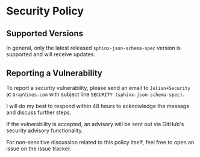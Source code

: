 # Security Policy

## Supported Versions

In general, only the latest released `sphinx-json-schema-spec` version is supported
and will receive updates.

## Reporting a Vulnerability

To report a security vulnerability, please send an email to
`Julian+Security` at `GrayVines.com` with subject line `SECURITY (sphinx-json-schema-spec)`.

I will do my best to respond within 48 hours to acknowledge the message
and discuss further steps.

If the vulnerability is accepted, an advisory will be sent out via
GitHub's security advisory functionality.

For non-sensitive discussion related to this policy itself, feel free to
open an issue on the issue tracker.
